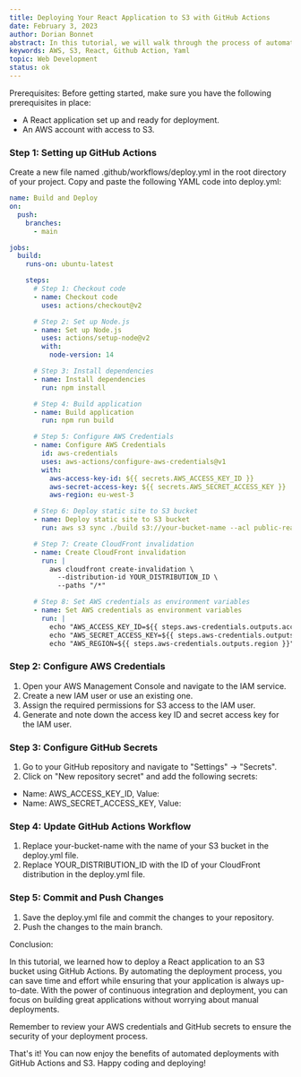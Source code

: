 ```yaml
---
title: Deploying Your React Application to S3 with GitHub Actions
date: February 3, 2023
author: Dorian Bonnet
abstract: In this tutorial, we will walk through the process of automating the deployment of your React application to an S3 bucket using GitHub Actions. By leveraging the power of continuous integration and deployment, you can streamline the deployment process and ensure that your application is always up-to-date.
keywords: AWS, S3, React, Github Action, Yaml
topic: Web Development
status: ok
---
```


Prerequisites:
Before getting started, make sure you have the following prerequisites in place:

- A React application set up and ready for deployment.
- An AWS account with access to S3.

### Step 1: Setting up GitHub Actions

Create a new file named .github/workflows/deploy.yml in the root directory of your project.
Copy and paste the following YAML code into deploy.yml:

```yml
name: Build and Deploy
on:
  push:
    branches:
      - main

jobs:
  build:
    runs-on: ubuntu-latest

    steps:
      # Step 1: Checkout code
      - name: Checkout code
        uses: actions/checkout@v2

      # Step 2: Set up Node.js
      - name: Set up Node.js
        uses: actions/setup-node@v2
        with:
          node-version: 14

      # Step 3: Install dependencies
      - name: Install dependencies
        run: npm install

      # Step 4: Build application
      - name: Build application
        run: npm run build

      # Step 5: Configure AWS Credentials
      - name: Configure AWS Credentials
        id: aws-credentials
        uses: aws-actions/configure-aws-credentials@v1
        with:
          aws-access-key-id: ${{ secrets.AWS_ACCESS_KEY_ID }}
          aws-secret-access-key: ${{ secrets.AWS_SECRET_ACCESS_KEY }}
          aws-region: eu-west-3

      # Step 6: Deploy static site to S3 bucket
      - name: Deploy static site to S3 bucket
        run: aws s3 sync ./build s3://your-bucket-name --acl public-read --delete --exclude '/*' --include '*/*'

      # Step 7: Create CloudFront invalidation
      - name: Create CloudFront invalidation
        run: |
          aws cloudfront create-invalidation \
            --distribution-id YOUR_DISTRIBUTION_ID \
            --paths "/*"

      # Step 8: Set AWS credentials as environment variables
      - name: Set AWS credentials as environment variables
        run: |
          echo "AWS_ACCESS_KEY_ID=${{ steps.aws-credentials.outputs.access-key-id }}" >> $GITHUB_ENV
          echo "AWS_SECRET_ACCESS_KEY=${{ steps.aws-credentials.outputs.secret-access-key }}" >> $GITHUB_ENV
          echo "AWS_REGION=${{ steps.aws-credentials.outputs.region }}" >> $GITHUB_ENV
```

### Step 2: Configure AWS Credentials

1. Open your AWS Management Console and navigate to the IAM service.
2. Create a new IAM user or use an existing one.
3. Assign the required permissions for S3 access to the IAM user.
4. Generate and note down the access key ID and secret access key for the IAM user.

### Step 3: Configure GitHub Secrets

1. Go to your GitHub repository and navigate to "Settings" -> "Secrets".
2. Click on "New repository secret" and add the following secrets:

- Name: AWS_ACCESS_KEY_ID, Value: <your-access-key-id>
- Name: AWS_SECRET_ACCESS_KEY, Value: <your-secret-access-key>

### Step 4: Update GitHub Actions Workflow

1. Replace your-bucket-name with the name of your S3 bucket in the deploy.yml file.
2. Replace YOUR_DISTRIBUTION_ID with the ID of your CloudFront distribution in the deploy.yml file.

### Step 5: Commit and Push Changes

1. Save the deploy.yml file and commit the changes to your repository.
2. Push the changes to the main branch.

Conclusion:

In this tutorial, we learned how to deploy a React application to an S3 bucket using GitHub Actions. By automating the deployment process, you can save time and effort while ensuring that your application is always up-to-date. With the power of continuous integration and deployment, you can focus on building great applications without worrying about manual deployments.

Remember to review your AWS credentials and GitHub secrets to ensure the security of your deployment process.

That's it! You can now enjoy the benefits of automated deployments with GitHub Actions and S3. Happy coding and deploying!
